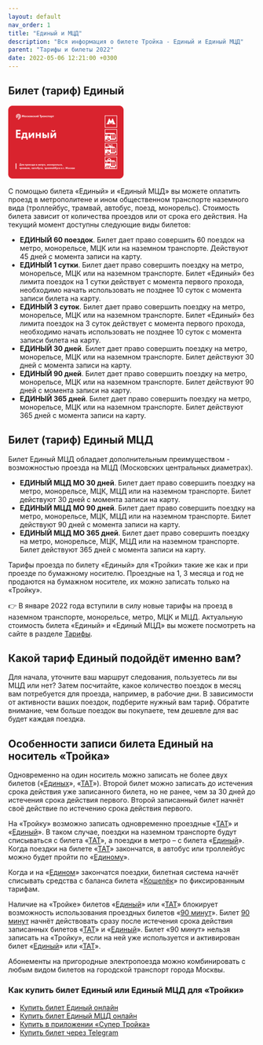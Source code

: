 ```yaml
---
layout: default
nav_order: 1
title: "Единый и МЦД"
description: "Вся информация о билете Тройка - Единый и Единый МЦД"
parent: "Тарифы и билеты 2022"
date: 2022-05-06 12:21:00 +0300
---
```


## Билет (тариф) Единый

![Билет Единый](/assets/images/tickets/single.png)

С помощью билета «Единый» и «Единый МЦД» вы можете оплатить проезд в метрополитене и ином
общественном транспорте наземного вида (троллейбус, трамвай, автобус, поезд, монорельс).
Стоимость билета зависит от количества проездов или от срока его действия. На текущий момент
доступны следующие виды билетов:

- **ЕДИНЫЙ 60 поездок**. Билет дает право совершить 60 поездок на метро, монорельсе, МЦК или на наземном транспорте. Действуют 45 дней с момента записи на карту. 
- **ЕДИНЫЙ 1 сутки**. Билет дает право совершить поездку на метро, монорельсе, МЦК или на наземном транспорте. Билет «Единый» без лимита поездок на 1 сутки действует с момента первого прохода, необходимо начать использовать не позднее 10 суток с момента записи билета на карту.
- **ЕДИНЫЙ 3 суток**. Билет дает право совершить поездку на метро, монорельсе, МЦК или на наземном транспорте. Билет «Единый» без лимита поездок на 3 суток действует с момента первого прохода, необходимо начать использовать не позднее 10 суток с момента записи билета на карту.
- **ЕДИНЫЙ 30 дней**. Билет дает право совершить поездку на метро, монорельсе, МЦК или на наземном транспорте. Билет действуют 30 дней с момента записи на карту.
- **ЕДИНЫЙ 90 дней**. Билет дает право совершить поездку на метро, монорельсе, МЦК или на наземном транспорте. Билет действуют 90 дней с момента записи на карту.
- **ЕДИНЫЙ 365 дней**. Билет дает право совершить поездку на метро, монорельсе, МЦК или на наземном транспорте. Билет действуют 365 дней с момента записи на карту.

## Билет (тариф) Единый МЦД

Билет Единый МЦД обладает дополнительным преимуществом - возможностью проезда на МЦД (Московских центральных диаметрах).

- **ЕДИНЫЙ МЦД МО 30 дней**. Билет дает право совершить поездку на метро, монорельсе, МЦК, МЦД или на наземном транспорте. Билет действуют 30 дней с момента записи на карту.
- **ЕДИНЫЙ МЦД МО 90 дней**. Билет дает право совершить поездку на метро, монорельсе, МЦК, МЦД или на наземном транспорте. Билет действуют 90 дней с момента записи на карту.
- **ЕДИНЫЙ МЦД МО 365 дней**. Билет дает право совершить поездку на метро, монорельсе, МЦК, МЦД или на наземном транспорте. Билет действуют 365 дней с момента записи на карту.

Тарифы проезда по билету «Единый» для «Тройки» такие же как и при проезде по бумажному носителю.
Проездные на 1, 3 месяца и год не продаются на бумажном носителе, их можно записать только на «Тройку».

:point_right: В январе 2022 года вступили в силу новые тарифы на проезд в наземном транспорте, монорельсе, метро, МЦК и МЦД.
Актуальную стоимость билета «Единый» и «Единый МЦД» вы можете посмотреть на сайте в разделе [Тарифы](https://supertroika.ru/tariffs).

## Какой тариф Единый подойдёт именно вам?

Для начала, уточните ваш маршрут следования, пользуетесь ли вы МЦД или нет? Затем посчитайте,
какое количество поездок в месяц вам потребуется для проезда, например, в рабочие дни. В
зависимости от активности ваших поездок, подберите нужный вам тариф. Обратите внимание,
чем больше поездок вы покупаете, тем дешевле для вас будет каждая поездка.

## Особенности записи билета Единый на носитель «Тройка»

Одновременно на один носитель можно записать не более двух билетов («[Единых](/troika/tickets/single/)», «[ТАТ](/troika/tickets/tat/)»).
Второй билет можно записать до истечения срока действия уже записанного билета, но не
ранее, чем за 30 дней до истечения срока действия первого. Второй записанный билет
начнёт своё действие по истечению срока действия первого.

На «Тройку» возможно записать одновременно проездные «[ТАТ](/troika/tickets/tat/)» и «[Единый](/troika/tickets/single/)». В таком случае,
поездки на наземном транспорте будут списываться с билета «[ТАТ](/troika/tickets/tat/)», а поездки в метро – с билета «[Единый](/troika/tickets/single/)».
Когда поездки на билете «[ТАТ](/troika/tickets/tat/)» закончатся, в автобус или троллейбус можно будет пройти по «[Единому](/troika/tickets/single/)».

Когда и на «[Едином](/troika/tickets/single/)» закончатся поездки, билетная система начнёт списывать средства с баланса билета
«[Кошелёк](/troika/tickets/purse/)» по фиксированным тарифам.

Наличие на «Тройке» билетов «[Единый](/troika/tickets/single/)» или «[ТАТ](/troika/tickets/tat/)» блокирует возможность использования проездных
билетов «[90 минут](/troika/tickets/90minutes/)». Билет [90 минут](/troika/tickets/90minutes/) начнёт действовать сразу после истечения срока действия
записанных билетов «[ТАТ](/troika/tickets/tat/)» и «[Единый](/troika/tickets/single/)». Билет «90 минут» нельзя записать на «Тройку», если на
ней уже используется и активирован билет «[Единый](/troika/tickets/single/)» или «[ТАТ](/troika/tickets/tat/)».

Абонементы на пригородные электропоезда можно комбинировать с любым видом билетов на городской
транспорт города Москвы.

### Как купить билет Единый или Единый МЦД для «Тройки»

- [Купить билет Единый онлайн](https://supertroika.ru/tariffs)
- [Купить билет Единый МЦД онлайн](https://supertroika.ru/tariffs)
- [Купить в приложении «Супер Тройка»](/troika/apps/)
- [Купить билет через Telegram](https://t.me/SuperTroikaBot/)
